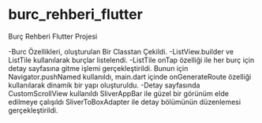 # burc_rehberi_flutter

Burç Rehberi Flutter Projesi

-Burc Özellikleri, oluşturulan Bir Classtan Çekildi.
-ListView.builder ve ListTile kullanılarak burçlar listelendi.
-ListTile onTap özelliği ile her burç için detay sayfasına gitme işlemi gerçekleştirildi.
  Bunun için Navigator.pushNamed kullanıldı, main.dart içinde onGenerateRoute özelliği kullanılarak dinamik bir yapı oluşturuldu.
-Detay sayfasında CustomScrollView kullanıldı
  SliverAppBar ile güzel bir görünüm elde edilmeye çalışıldı
  SliverToBoxAdapter ile detay bölümünün düzenlemesi gerçekleştirildi.
  
